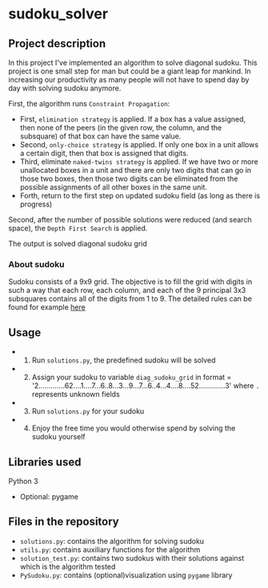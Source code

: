 # sudoku_solver

## Project description
In this project I've implemented an algorithm to solve diagonal sudoku.
This project is one small step for man but could be a giant leap for mankind. In increasing our productivity as many people will not have to spend day by day with solving sudoku anymore.

First, the algorithm runs `Constraint Propagation`:
- First, `elimination strategy` is applied. If a box has a value assigned, then none of the peers (in the given row, the column, and the subsquare) of that box can have the same value.
- Second, `only-choice strategy` is applied. If only one box in a unit allows a certain digit, then that box is assigned that digits.
- Third, eliminate `naked-twins strategy` is applied. If we have two or more unallocated boxes in a unit and there are only two digits that can go in those two boxes, then those two digits can be eliminated from the possible assignments of all other boxes in the same unit.
- Forth, return to the first step on updated sudoku field (as long as there is progress)

Second, after the number of possible solutions were reduced (and search space), the `Depth First Search` is applied.

The output is solved diagonal sudoku grid 

### About sudoku
Sudoku consists of a 9x9 grid. The objective is to fill the grid with digits in such a way that each row, each column, and each of the 9 principal 3x3 subsquares contains all of the digits from 1 to 9. The detailed rules can be found for example [here](https://www.conceptispuzzles.com/index.aspx?uri=puzzle/sudoku/rules)

## Usage
- 1. Run `solutions.py`, the predefined sudoku will be solved
- 2. Assign your sudoku to variable `diag_sudoku_grid` in format  = '2.............62....1....7...6..8...3...9...7...6..4...4....8....52.............3' where `.` represents unknown fields
- 3. Run `solutions.py` for your sudoku
- 4. Enjoy the free time you would otherwise spend by solving the sudoku yourself

## Libraries used
Python 3
- Optional: pygame

## Files in the repository
- `solutions.py`: contains the algorithm for solving sudoku
- `utils.py`: contains auxiliary functions for the algorithm
- `solution_test.py`: contains two sudokus with their solutions against which is the algorithm tested
- `PySudoku.py`: contains (optional)visualization using `pygame` library 

 
